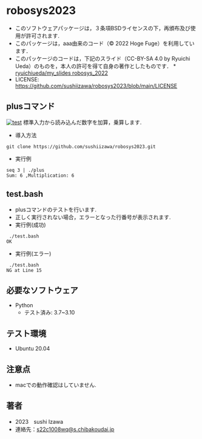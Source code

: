 # robosys2023
* このソフトウェアパッケージは，３条項BSDライセンスの下，再頒布及び使用が許可されます.
* このパッケージは，aaa由来のコード（© 2022 Hoge Fuge）を利用しています．
* このパッケージのコードは，下記のスライド（CC-BY-SA 4.0 by Ryuichi Ueda）のものを，本人の許可を得て自身の著作としたものです．
      * [ryuichiueda/my_slides robosys_2022](https://github.com/ryuichiueda/my_slides/tree/master/robosys_2022)
* LICENSE: https://github.com/sushiizawa/robosys2023/blob/main/LICENSE

## plusコマンド ##
[![test](https://github.com/sushiizawa/robosys2023/actions/workflows/test.yml/badge.svg)](https://github.com/sushiizawa/robosys2023/actions/workflows/test.yml)
標準入力から読み込んだ数字を加算，乗算します.

* 導入方法
```
git clone https://github.com/sushiizawa/robosys2023.git
```
* 実行例
```
seq 3 | ./plus
Sum: 6 ,Multiplication: 6
```

## test.bash ##
* plusコマンドのテストを行います.
* 正しく実行されない場合，エラーとなった行番号が表示されます.
* 実行例(成功)
```
 ./test.bash
OK
```
* 実行例(エラー)
```
 ./test.bash
NG at Line 15
```

## 必要なソフトウェア ##
* Python
  * テスト済み: 3.7~3.10

## テスト環境　
* Ubuntu 20.04

## 注意点
* macでの動作確認はしていません.

## 著者
* 2023　sushi Izawa
* 連絡先：s22c1008wq@s.chibakoudai.jp 
